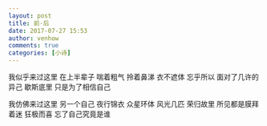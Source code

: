 ```yaml
---
layout: post
title: 前·后
date: 2017-07-27 15:53
author: venhow
comments: true
categories: [小诗]
---
```

我似乎来过这里
在上半辈子
喘着粗气
拎着鼻涕
衣不遮体
忘乎所以
面对了几许的异己
歇斯底里
只是为了相信自己

我仿佛来过这里
另一个自己
夜行锦衣
众星环体
风光几匹
荣归故里
所见都是膜拜着迷
狂极而喜
忘了自己究竟是谁
